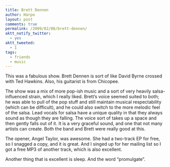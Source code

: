 ```yaml
---
title: Brett Dennen
author: Harpo
layout: post
comments: true
permalink: /2009/02/08/brett-dennen/
aktt_notify_twitter:
  - yes
aktt_tweeted:
  - 1
tags:
  - friends
  - music
---
```

This was a fabulous show. Brett Dennen is sort of like David Byrne crossed with Ted Hawkins. Also, his guitarist is from Chicopee.

The show was a mix of more pop-ish music and a sort of very heavily salsa-influenced strain, which I really liked. Brett&#8217;s voice seemed suited to both; he was able to pull of the pop stuff and still maintain musical respectability (which can be difficult), and he could also switch to the more melodic feel of the salsa. Lead vocals for salsa have a unique quality in that they always sound as though they are falling. The voice sort of takes up a space and then gently falls out of it. It is a very graceful sound, and one that not many artists can create. Both the band and Brett were really good at this.

The opener, Angel Taylor, was awesome. She had a two-track EP for free, so I snagged a copy, and it is great. And I singed up for her mailing list so I got a free MP3 of another track, which is also excellent.

Another thing that is excellent is sleep. And the word &#8220;promulgate&#8221;.